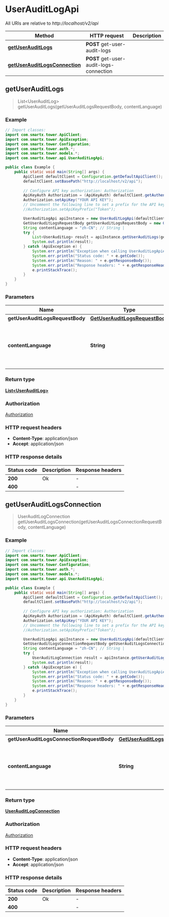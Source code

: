 # UserAuditLogApi

All URIs are relative to *http://localhost/v2/api*

Method | HTTP request | Description
------------- | ------------- | -------------
[**getUserAuditLogs**](UserAuditLogApi.md#getUserAuditLogs) | **POST** get-user-audit-logs | 
[**getUserAuditLogsConnection**](UserAuditLogApi.md#getUserAuditLogsConnection) | **POST** get-user-audit-logs-connection | 



## getUserAuditLogs

> List&lt;UserAuditLog&gt; getUserAuditLogs(getUserAuditLogsRequestBody, contentLanguage)



### Example

```java
// Import classes:
import com.smartx.tower.ApiClient;
import com.smartx.tower.ApiException;
import com.smartx.tower.Configuration;
import com.smartx.tower.auth.*;
import com.smartx.tower.models.*;
import com.smartx.tower.api.UserAuditLogApi;

public class Example {
    public static void main(String[] args) {
        ApiClient defaultClient = Configuration.getDefaultApiClient();
        defaultClient.setBasePath("http://localhost/v2/api");
        
        // Configure API key authorization: Authorization
        ApiKeyAuth Authorization = (ApiKeyAuth) defaultClient.getAuthentication("Authorization");
        Authorization.setApiKey("YOUR API KEY");
        // Uncomment the following line to set a prefix for the API key, e.g. "Token" (defaults to null)
        //Authorization.setApiKeyPrefix("Token");

        UserAuditLogApi apiInstance = new UserAuditLogApi(defaultClient);
        GetUserAuditLogsRequestBody getUserAuditLogsRequestBody = new GetUserAuditLogsRequestBody(); // GetUserAuditLogsRequestBody | 
        String contentLanguage = "zh-CN"; // String | 
        try {
            List<UserAuditLog> result = apiInstance.getUserAuditLogs(getUserAuditLogsRequestBody, contentLanguage);
            System.out.println(result);
        } catch (ApiException e) {
            System.err.println("Exception when calling UserAuditLogApi#getUserAuditLogs");
            System.err.println("Status code: " + e.getCode());
            System.err.println("Reason: " + e.getResponseBody());
            System.err.println("Response headers: " + e.getResponseHeaders());
            e.printStackTrace();
        }
    }
}
```

### Parameters


Name | Type | Description  | Notes
------------- | ------------- | ------------- | -------------
 **getUserAuditLogsRequestBody** | [**GetUserAuditLogsRequestBody**](GetUserAuditLogsRequestBody.md)|  |
 **contentLanguage** | **String**|  | [optional] [default to en-US] [enum: zh-CN, en-US]

### Return type

[**List&lt;UserAuditLog&gt;**](UserAuditLog.md)

### Authorization

[Authorization](../README.md#Authorization)

### HTTP request headers

- **Content-Type**: application/json
- **Accept**: application/json


### HTTP response details
| Status code | Description | Response headers |
|-------------|-------------|------------------|
| **200** | Ok |  -  |
| **400** |  |  -  |


## getUserAuditLogsConnection

> UserAuditLogConnection getUserAuditLogsConnection(getUserAuditLogsConnectionRequestBody, contentLanguage)



### Example

```java
// Import classes:
import com.smartx.tower.ApiClient;
import com.smartx.tower.ApiException;
import com.smartx.tower.Configuration;
import com.smartx.tower.auth.*;
import com.smartx.tower.models.*;
import com.smartx.tower.api.UserAuditLogApi;

public class Example {
    public static void main(String[] args) {
        ApiClient defaultClient = Configuration.getDefaultApiClient();
        defaultClient.setBasePath("http://localhost/v2/api");
        
        // Configure API key authorization: Authorization
        ApiKeyAuth Authorization = (ApiKeyAuth) defaultClient.getAuthentication("Authorization");
        Authorization.setApiKey("YOUR API KEY");
        // Uncomment the following line to set a prefix for the API key, e.g. "Token" (defaults to null)
        //Authorization.setApiKeyPrefix("Token");

        UserAuditLogApi apiInstance = new UserAuditLogApi(defaultClient);
        GetUserAuditLogsConnectionRequestBody getUserAuditLogsConnectionRequestBody = new GetUserAuditLogsConnectionRequestBody(); // GetUserAuditLogsConnectionRequestBody | 
        String contentLanguage = "zh-CN"; // String | 
        try {
            UserAuditLogConnection result = apiInstance.getUserAuditLogsConnection(getUserAuditLogsConnectionRequestBody, contentLanguage);
            System.out.println(result);
        } catch (ApiException e) {
            System.err.println("Exception when calling UserAuditLogApi#getUserAuditLogsConnection");
            System.err.println("Status code: " + e.getCode());
            System.err.println("Reason: " + e.getResponseBody());
            System.err.println("Response headers: " + e.getResponseHeaders());
            e.printStackTrace();
        }
    }
}
```

### Parameters


Name | Type | Description  | Notes
------------- | ------------- | ------------- | -------------
 **getUserAuditLogsConnectionRequestBody** | [**GetUserAuditLogsConnectionRequestBody**](GetUserAuditLogsConnectionRequestBody.md)|  |
 **contentLanguage** | **String**|  | [optional] [default to en-US] [enum: zh-CN, en-US]

### Return type

[**UserAuditLogConnection**](UserAuditLogConnection.md)

### Authorization

[Authorization](../README.md#Authorization)

### HTTP request headers

- **Content-Type**: application/json
- **Accept**: application/json


### HTTP response details
| Status code | Description | Response headers |
|-------------|-------------|------------------|
| **200** | Ok |  -  |
| **400** |  |  -  |

